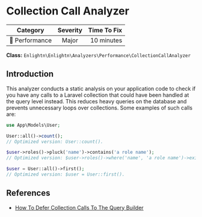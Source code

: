 # Collection Call Analyzer

| Category       | Severity   | Time To Fix  |
| -------------  |:----------:| ------------:|
| :rocket: Performance | Major | 10 minutes   |

**Class:** `Enlightn\Enlightn\Analyzers\Performance\CollectionCallAnalyzer`

## Introduction

This analyzer conducts a static analysis on your application code to check if you have any calls to a Laravel collection that could have been handled at the query level instead. This reduces heavy queries on the database and prevents unnecessary loops over collections. Some examples of such calls are:

```php
use App\Models\User;

User::all()->count();
// Optimized version: User::count().

$user->roles()->pluck('name')->contains('a role name');
// Optimized version: $user->roles()->where('name', 'a role name')->exists().

$user = User::all()->first();
// Optimized version: $user = User::first().
```

## References

- [How To Defer Collection Calls To The Query Builder](https://codeburst.io/how-to-use-laravels-eloquent-efficiently-d46f5c392ca8) 
